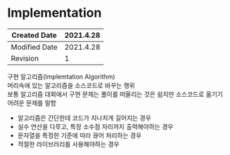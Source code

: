 # Implementation
| Created Date | 2021.4.28 |
| - | - |
| Modified Date | 2021.4.28 |
| Revision | 1 |

구현 알고리즘(Implemtation Algorithm)  
머리속에 있는 알고리즘을 소스코드로 바꾸는 행위  
보통 알고리즘 대회에서 구현 문제는 풀이를 떠올리는 것은 쉽지만 소스코드로 옮기기 어려운 문제를 말함  
- 알고리즘은 간단한데 코드가 지나치게 길어지는 경우
- 실수 연산을 다루고, 특정 소수점 자리까지 출력해야하는 경우
- 문자열을 특정한 기준에 따라 끊어 처리하는 경우
- 적절한 라이브러리를 사용해야하는 경우
